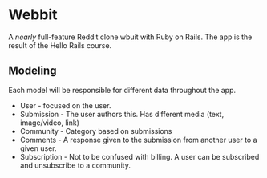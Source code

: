 # Webbit

A _nearly_ full-feature Reddit clone wbuit with Ruby on Rails.
The app is the result of the Hello Rails course.

## Modeling

Each model will be responsible for different data throughout the app.

- User - focused on the user.
- Submission - The user authors this. Has different media (text, image/video, link)
- Community - Category based on submissions
- Comments - A response given to the submission from another user to a given user.
- Subscription - Not to be confused with billing. A user can be subscribed and unsubscribe to a community.

